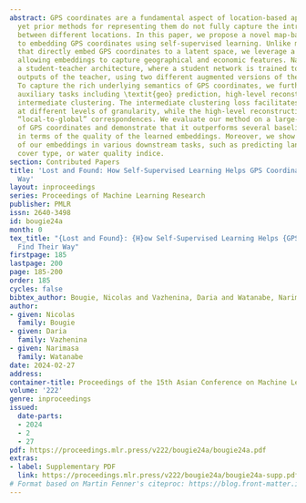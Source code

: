 ```yaml
---
abstract: GPS coordinates are a fundamental aspect of location-based applications,
  yet prior methods for representing them do not fully capture the intricate relationships
  between different locations. In this paper, we propose a novel map-based approach
  to embedding GPS coordinates using self-supervised learning. Unlike most prior studies
  that directly embed GPS coordinates to a latent space, we leverage a map-based approach,
  allowing embeddings to capture geographical and economic features. Namely, we use
  a student-teacher architecture, where a student network is trained to mimic the
  outputs of the teacher, using two different augmented versions of the same input.
  To capture the rich underlying semantics of GPS coordinates, we further leverage
  auxiliary tasks including \textit{geo} prediction, high-level reconstruction, and
  intermediate clustering. The intermediate clustering loss facilitates learning features
  at different levels of granularity, while the high-level reconstruction loss encourages
  “local-to-global” correspondences. We evaluate our method on a large-scale dataset
  of GPS coordinates and demonstrate that it outperforms several baseline methods
  in terms of the quality of the learned embeddings. Moreover, we show the usefulness
  of our embeddings in various downstream tasks, such as predicting land price, land
  cover type, or water quality indice.
section: Contributed Papers
title: 'Lost and Found: How Self-Supervised Learning Helps GPS Coordinates Find Their
  Way'
layout: inproceedings
series: Proceedings of Machine Learning Research
publisher: PMLR
issn: 2640-3498
id: bougie24a
month: 0
tex_title: "{Lost and Found}: {H}ow Self-Supervised Learning Helps {GPS} Coordinates
  Find Their Way"
firstpage: 185
lastpage: 200
page: 185-200
order: 185
cycles: false
bibtex_author: Bougie, Nicolas and Vazhenina, Daria and Watanabe, Narimasa
author:
- given: Nicolas
  family: Bougie
- given: Daria
  family: Vazhenina
- given: Narimasa
  family: Watanabe
date: 2024-02-27
address:
container-title: Proceedings of the 15th Asian Conference on Machine Learning
volume: '222'
genre: inproceedings
issued:
  date-parts:
  - 2024
  - 2
  - 27
pdf: https://proceedings.mlr.press/v222/bougie24a/bougie24a.pdf
extras:
- label: Supplementary PDF
  link: https://proceedings.mlr.press/v222/bougie24a/bougie24a-supp.pdf
# Format based on Martin Fenner's citeproc: https://blog.front-matter.io/posts/citeproc-yaml-for-bibliographies/
---
```

